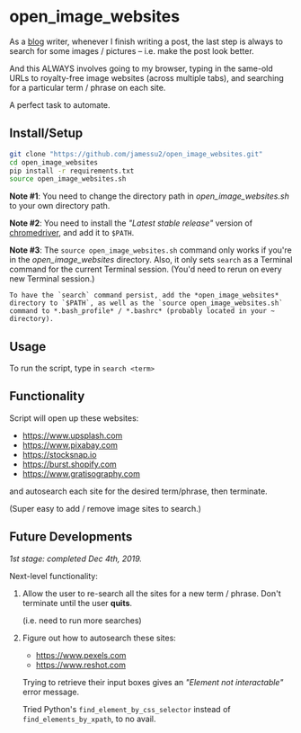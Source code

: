 # open_image_websites

As a [blog](https://askmeabetterquestion.com/) writer, whenever I finish writing a post, the last step is always to search for some images / pictures – i.e. make the post look better.

And this ALWAYS involves going to my browser, typing in the same-old URLs to royalty-free image websites (across multiple tabs), and searching for a particular term / phrase on each site.

A perfect task to automate.



## Install/Setup 

```bash
git clone "https://github.com/jamessu2/open_image_websites.git"
cd open_image_websites
pip install -r requirements.txt
source open_image_websites.sh
```

**Note #1**: You need to change the directory path in *open_image_websites.sh* to your own directory path.

**Note #2**: You need to install the *"Latest stable release"* version of [chromedriver](https://chromedriver.chromium.org/), and add it to `$PATH`.

**Note #3**: The `source open_image_websites.sh` command only works if you're in the *open_image_websites* directory. Also, it only sets `search` as a Terminal command for the current Terminal session. (You'd need to rerun on every new Terminal session.)

	To have the `search` command persist, add the *open_image_websites* directory to `$PATH`, as well as the `source open_image_websites.sh` command to *.bash_profile* / *.bashrc* (probably located in your ~ directory).



## Usage

To run the script, type in `search <term>`



## Functionality
Script will open up these websites:

- https://www.upsplash.com
- https://www.pixabay.com
- https://stocksnap.io
- https://burst.shopify.com
- https://www.gratisography.com

and autosearch each site for the desired term/phrase, then terminate. 

(Super easy to add / remove image sites to search.)


## Future Developments
*1st stage: completed Dec 4th, 2019.*

Next-level functionality:

1. Allow the user to re-search all the sites for a new term / phrase. Don't terminate until the user **quits**.

	(i.e. need to run more searches)

2. Figure out how to autosearch these sites:
	- https://www.pexels.com
	- https://www.reshot.com
	
	Trying to retrieve their input boxes gives an *"Element not interactable"* error message.
	
	Tried Python's `find_element_by_css_selector` instead of `find_elements_by_xpath`, to no avail.
